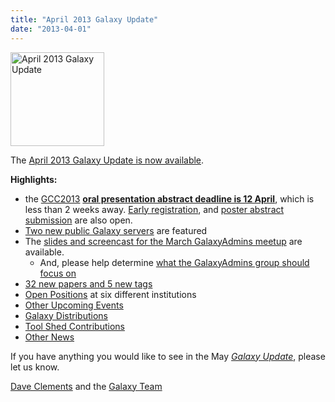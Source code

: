```yaml
---
title: "April 2013 Galaxy Update"
date: "2013-04-01"
---
```

<div class='right'><a href='/src/galaxy-updates/2013-04/index.md'><img src="/src/images/logos/GalaxyUpdate200.png" alt="April 2013 Galaxy Update" width=150 /></a></div>

The [April 2013 Galaxy Update is now available](/src/galaxy-updates/2013-04/index.md). 

**Highlights:**
* the [GCC2013](/src/galaxy-updates/2013-04/index.md#gcc2013) **[oral presentation abstract deadline is 12 April](/src/events/gcc2013/abstracts/index.md)**, which is less than 2 weeks away.  [Early registration](/src/events/gcc2013/register/index.md), and [poster abstract submission](/src/events/gcc2013/abstracts/index.md) are also open.
* [Two new public Galaxy servers](/src/galaxy-updates/2013-04/index.md#new-public-galaxy-servers) are featured
* The [slides and screencast for the March GalaxyAdmins meetup](/src/galaxy-updates/2013-04/index.md#galaxyadmins) are available.
  * And, please help determine [what the GalaxyAdmins group should focus on](/src/galaxy-updates/2013-04/index.md#galaxyadmins-future-directions)
* [32 new papers and 5 new tags](/src/galaxy-updates/2013-04/index.md#new-papers)
* [Open Positions](/src/galaxy-updates/2013-04/index.md#whos-hiring) at six different institutions
* [Other Upcoming Events](/src/galaxy-updates/2013-04/index.md#other-upcoming-events)
* [Galaxy Distributions](/src/galaxy-updates/2013-04/index.md#galaxy-distributions)
* [Tool Shed Contributions](/src/galaxy-updates/2013-04/index.md#toolshed-contributions)
* [Other News](/src/galaxy-updates/2013-04/index.md#other-news)

If you have anything you would like to see in the May *[Galaxy Update](/src/galaxy-updates/index.md)*, please let us know.

[Dave Clements](/src/people/dave-clements/index.md) and the [Galaxy Team](/src/galaxy-team/index.md)
